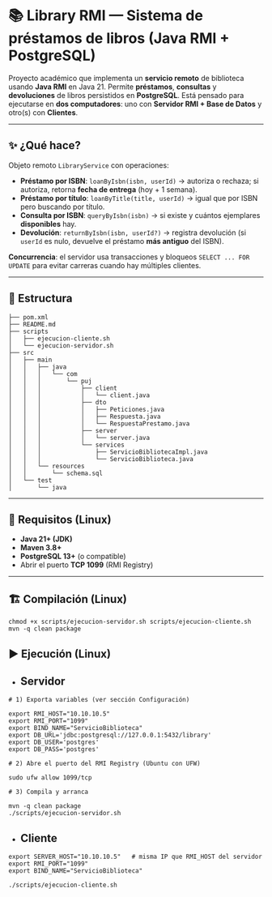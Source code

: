 # 📚 Library RMI — Sistema de préstamos de libros (Java RMI + PostgreSQL)

Proyecto académico que implementa un **servicio remoto** de biblioteca usando **Java RMI** en Java 21.
Permite **préstamos**, **consultas** y **devoluciones** de libros persistidos en **PostgreSQL**.
Está pensado para ejecutarse en **dos computadores**: uno con **Servidor RMI + Base de Datos** y otro(s) con **Clientes**.

---

## ✨ ¿Qué hace?

Objeto remoto `LibraryService` con operaciones:

- **Préstamo por ISBN**: `loanByIsbn(isbn, userId)` → autoriza o rechaza; si autoriza, retorna **fecha de entrega** (hoy + 1 semana).
- **Préstamo por título**: `loanByTitle(title, userId)` → igual que por ISBN pero buscando por título.
- **Consulta por ISBN**: `queryByIsbn(isbn)` → si existe y cuántos ejemplares **disponibles** hay.
- **Devolución**: `returnByIsbn(isbn, userId?)` → registra devolución (si `userId` es nulo, devuelve el préstamo **más antiguo** del ISBN).

**Concurrencia**: el servidor usa transacciones y bloqueos `SELECT ... FOR UPDATE` para evitar carreras cuando hay múltiples clientes.

---

## 🧱 Estructura
``` 
├── pom.xml
├── README.md
├── scripts
│   ├── ejecucion-cliente.sh
│   └── ejecucion-servidor.sh
├── src
│   ├── main
│   │   ├── java
│   │   │   └── com
│   │   │       └── puj
│   │   │           ├── client
│   │   │           │   └── client.java
│   │   │           ├── dto
│   │   │           │   ├── Peticiones.java
│   │   │           │   ├── Respuesta.java
│   │   │           │   └── RespuestaPrestamo.java
│   │   │           ├── server
│   │   │           │   └── server.java
│   │   │           └── services
│   │   │               ├── ServicioBibliotecaImpl.java
│   │   │               └── ServicioBiblioteca.java
│   │   └── resources
│   │       └── schema.sql
│   └── test
│       └── java

``` 
---

## 🐧 Requisitos (Linux)

- **Java 21+ (JDK)**
- **Maven 3.8+**
- **PostgreSQL 13+** (o compatible)
- Abrir el puerto **TCP 1099** (RMI Registry)

---
## 🏗️ Compilación (Linux)

```
chmod +x scripts/ejecucion-servidor.sh scripts/ejecucion-cliente.sh
mvn -q clean package
```
## ▶️ Ejecución (Linux)

- <h2>Servidor</h2>

```
# 1) Exporta variables (ver sección Configuración)

export RMI_HOST="10.10.10.5"
export RMI_PORT="1099"
export BIND_NAME="ServicioBiblioteca"
export DB_URL='jdbc:postgresql://127.0.0.1:5432/library'
export DB_USER='postgres'
export DB_PASS='postgres'

# 2) Abre el puerto del RMI Registry (Ubuntu con UFW)

sudo ufw allow 1099/tcp

# 3) Compila y arranca

mvn -q clean package
./scripts/ejecucion-servidor.sh
```

- <h2>Cliente</h2>

```
export SERVER_HOST="10.10.10.5"   # misma IP que RMI_HOST del servidor
export RMI_PORT="1099"
export BIND_NAME="ServicioBiblioteca"

./scripts/ejecucion-cliente.sh  

```
